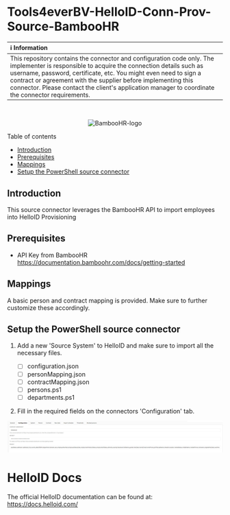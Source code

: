# Tools4everBV-HelloID-Conn-Prov-Source-BambooHR

| :information_source: Information |
|:---------------------------|
| This repository contains the connector and configuration code only. The implementer is responsible to acquire the connection details such as username, password, certificate, etc. You might even need to sign a contract or agreement with the supplier before implementing this connector. Please contact the client's application manager to coordinate the connector requirements.       |

<br />

<p align="center">
  <img width="740" alt="BambooHR-logo" src="https://github-production-user-asset-6210df.s3.amazonaws.com/17279802/242604959-4a7097f1-5f00-4206-9c33-c2a314daa7e7.png">
</p
Source data from BambooHR via API

## Table of contents

* [Introduction](#introduction)
* [Prerequisites](#prerequisites)
* [Mappings](#mappings)
* [Setup the PowerShell source connector](#setup-the-powershell-source-connector)

## Introduction

This source connector leverages the BambooHR API to import employees into HelloID Provisioning

## Prerequisites

- API Key from BambooHR https://documentation.bamboohr.com/docs/getting-started

## Mappings

A basic person and contract mapping is provided. Make sure to further customize these accordingly.

## Setup the PowerShell source connector

1. Add a new 'Source System' to HelloID and make sure to import all the necessary files.

    - [ ] configuration.json
    - [ ] personMapping.json
    - [ ] contractMapping.json
    - [ ] persons.ps1
    - [ ] departments.ps1

2. Fill in the required fields on the connectors 'Configuration' tab.

![image](assets/BambooHRConfiguration.jpg)

# HelloID Docs
The official HelloID documentation can be found at: https://docs.helloid.com/
